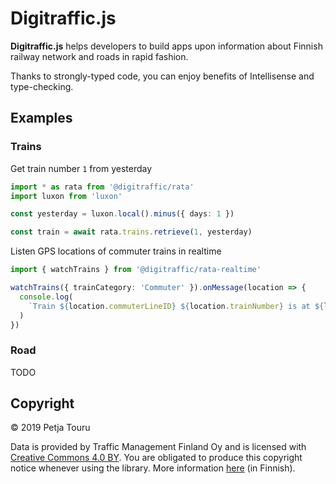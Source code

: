 # Digitraffic.js

**Digitraffic.js** helps developers to build apps upon information about Finnish railway network and roads in rapid fashion.

Thanks to strongly-typed code, you can enjoy benefits of Intellisense and type-checking.

## Examples

### Trains

Get train number `1` from yesterday

```typescript
import * as rata from '@digitraffic/rata'
import luxon from 'luxon'

const yesterday = luxon.local().minus({ days: 1 })

const train = await rata.trains.retrieve(1, yesterday)
```

Listen GPS locations of commuter trains in realtime

```typescript
import { watchTrains } from '@digitraffic/rata-realtime'

watchTrains({ trainCategory: 'Commuter' }).onMessage(location => {
  console.log(
    `Train ${location.commuterLineID} ${location.trainNumber} is at ${location.lat},${location.lon}`
  )
})
```

### Road

TODO

## Copyright

© 2019 Petja Touru

Data is provided by Traffic Management Finland Oy and is licensed with [Creative Commons 4.0 BY](https://creativecommons.org/licenses/by/4.0/). You are obligated to produce this copyright notice whenever using the library. More information [here](https://www.digitraffic.fi/kayttoehdot/) (in Finnish).
